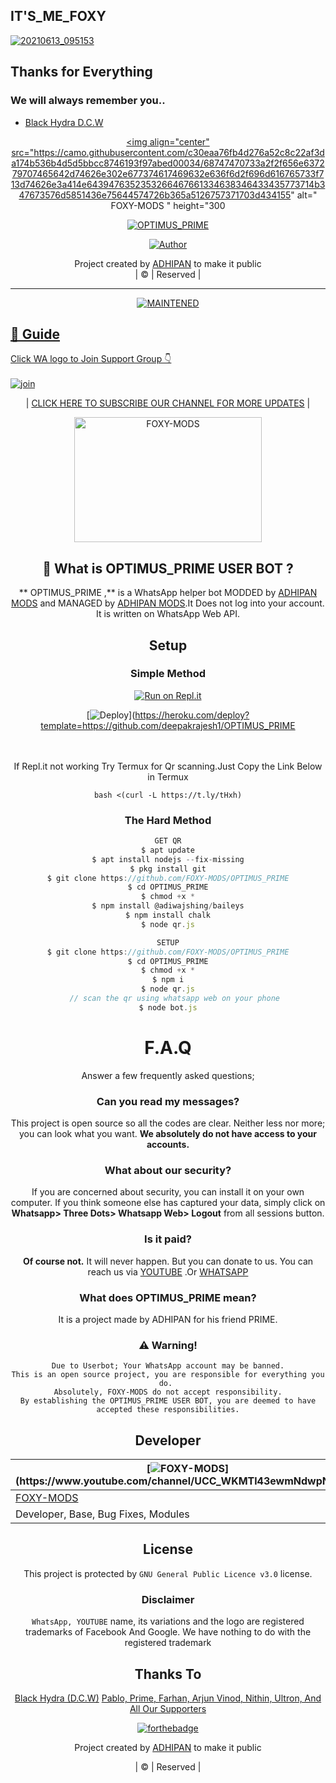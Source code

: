 ## IT'S_ME_FOXY

[![20210613_095153](https://photos.app.goo.gl/PBdQpGfdvccgYA8K8) ](https://www.youtube.com/channel/UCoIZiesj6T9HlgIfBlj50Gw)



## Thanks for Everything 
### We will always remember you..

- [Black Hydra D.C.W](https://www.youtube.com/channel/UCt2wEGBQkjqCNhhRObiVVgA)




<div align="center"> 
  
 <a href="https://www.youtube.com/channel/UCoIZiesj6T9HlgIfBlj50Gw" target="blank"><img align="center" src="https://camo.githubusercontent.com/c30eaa76fb4d276a52c8c22af3da174b536b4d5d5bbcc8746193f97abed00034/68747470733a2f2f656e637279707465642d74626e302e677374617469632e636f6d2f696d616765733f713d74626e3a414e6439476352353266467661334638346433435773714b347673576d5851436e75644574726b365a5126757371703d434155" alt=" FOXY-MODS " height="300
  

  
  
  
  
  
  

<a href="#"><img title="OPTIMUS_PRIME" src="https://img.shields.io/badge/OPTIMUS_PRIME-green?colorA=%23ff0000&colorB=%23017e40&style=for-the-badge"></a>
</p>
  <p align="center">
<a href="https://github.com/FOXY-MODS"><img title="Author" src="https://img.shields.io/badge/FOXY-MODS/OPTIMUS_PRIME?color=blue&style=for-the-badge&logo=whatsapp"></a>
</p>
</div>
<p align="center">
Project created by <a href="https://www.youtube.com/channel/UCC_WKMTl43ewmNdwpNxj6tA">ADHIPAN</a> to make it public
    <br>
       | © |
        Reserved |
    <br> 
</p>

----

  <p align="center">
  </a>
<a href="#"><img title="MAINTENED" src="https://img.shields.io/badge/MAINTENED-YES-blue.svg"</a>
</p>


## 📢 Guide
Click WA logo to Join Support Group 👇
    <br>
<br>
  [![join](https://github.com/Alien-alfa/PublicBot/blob/main/wlogo.svg.png)](https://chat.whatsapp.com/F0qVKotY0tq2pZ1tQ01PQb)
  <div align="center">

       

| <a href="https://www.youtube.com/channel/UCC_WKMTl43ewmNdwpNxj6tA"> CLICK HERE TO SUBSCRIBE OUR CHANNEL FOR MORE UPDATES</a> |

  
  
  
<div align="center">     
 <a href="https://www.youtube.com/channel/UCC_WKMTl43ewmNdwpNxj6tA" target="blank"><img align="center" src="https://www.freepnglogos.com/uploads/youtube-logo-png-images-0.png" alt=" FOXY-MODS " height="200" width="300" /></a> 
  
  

## 🔎 What is OPTIMUS_PRIME USER BOT ?
** OPTIMUS_PRIME ,** is a WhatsApp helper bot MODDED by [ADHIPAN MODS](https://github.com/FOXY-MODS) and MANAGED by [ADHIPAN MODS](https://github.com/FOXY-MODS).It Does not log into your account. It is written on WhatsApp Web API.

  
## Setup
<div align="center">

  ### Simple Method
  
[![Run on Repl.it](https://repl.it/badge/github/quiec/whatsAlfa)](https://replit.com/@phaticusthiccy/WhatsAsena-QR)

[![Deploy](https://www.herokucdn.com/deploy/button.svg)](https://heroku.com/deploy?template=https://github.com/deepakrajesh1/OPTIMUS_PRIME
     </div>
<br>
<br >
If Repl.it not working Try Termux for Qr scanning.Just Copy the Link Below in Termux
```
bash <(curl -L https://t.ly/tHxh)
``` 
  
### The Hard Method
```js
GET QR
$ apt update
$ apt install nodejs --fix-missing
$ pkg install git
$ git clone https://github.com/FOXY-MODS/OPTIMUS_PRIME
$ cd OPTIMUS_PRIME
$ chmod +x *
$ npm install @adiwajshing/baileys
$ npm install chalk
$ node qr.js
```
      
```js
SETUP
$ git clone https://github.com/FOXY-MODS/OPTIMUS_PRIME
$ cd OPTIMUS_PRIME
$ chmod +x *
$ npm i
$ node qr.js
   // scan the qr using whatsapp web on your phone
$ node bot.js
```
# F.A.Q
Answer a few frequently asked questions;
### Can you read my messages?
This project is open source so all the codes are clear. Neither less nor more; you can look what you want. **We absolutely do not have access to your accounts.**

### What about our security?
If you are concerned about security, you can install it on your own computer. If you think someone else has captured your data, simply click on **Whatsapp> Three Dots> Whatsapp Web> Logout** from all sessions button.

### Is it paid?
**Of course not.** It will never happen. But you can donate to us. You can reach us via [YOUTUBE](https://www.youtube.com/channel/UCC_WKMTl43ewmNdwpNxj6tA) .Or [WHATSAPP](https://chat.whatsapp.com/F0qVKotY0tq2pZ1tQ01PQb)

### What does OPTIMUS_PRIME mean?
It is a project made by ADHIPAN for his friend PRIME.

            
            
            
            
            
            
            
            
            
            

### ⚠️ Warning! 
```
Due to Userbot; Your WhatsApp account may be banned.
This is an open source project, you are responsible for everything you do. 
Absolutely, FOXY-MODS do not accept responsibility.
By establishing the OPTIMUS_PRIME USER BOT, you are deemed to have accepted these responsibilities.
```

## Developer
  <div align="center">
    
| [![FOXY-MODS](https://avatars.githubusercontent.com/u/87354198?s=400&u=76e1a215b5abc335cdffe21bd8f39d45786ec6b4&v=4.)](https://www.youtube.com/channel/UCC_WKMTl43ewmNdwpNxj6tA) |
|----|
| [FOXY-MODS](https://github.com/FOXY-MODS) |
| Developer, Base, Bug Fixes, Modules |



## License
This project is protected by `GNU General Public Licence v3.0` license.

### Disclaimer
`WhatsApp, YOUTUBE` name, its variations and the logo are registered trademarks of Facebook And Google. We have nothing to do with the registered trademark

    
## Thanks To
[Black Hydra (D.C.W)](https://www.youtube.com/channel/UCt2wEGBQkjqCNhhRObiVVgA)
[Pablo,
Prime,
Farhan,
Arjun Vinod,
Nithin,
Ultron,
And All Our Supporters](https://chat.whatsapp.com/F0qVKotY0tq2pZ1tQ01PQb)
    

    

[![forthebadge](https://forthebadge.com/images/badges/built-with-love.svg)](https://www.youtube.com/channel/UCC_WKMTl43ewmNdwpNxj6tA)
    
Project created by <a href="https://github.com/FOXY-MODS">ADHIPAN</a> to make it public

| © | Reserved |
